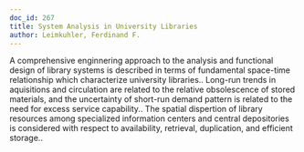 ```yaml
---
doc_id: 267
title: System Analysis in University Libraries
author: Leimkuhler, Ferdinand F.
---
```


A comprehensive enginnering approach to the analysis and functional design 
of library systems is described in terms of fundamental space-time relationship 
which characterize university libraries.. Long-run trends in aquisitions and
circulation are related to the relative obsolescence of stored materials, and 
the uncertainty of short-run demand pattern is related to the need for excess
service capability.. The spatial dispertion of library resources among 
specialized information centers and central depositories is considered with
respect to availability, retrieval, duplication, and efficient storage..
